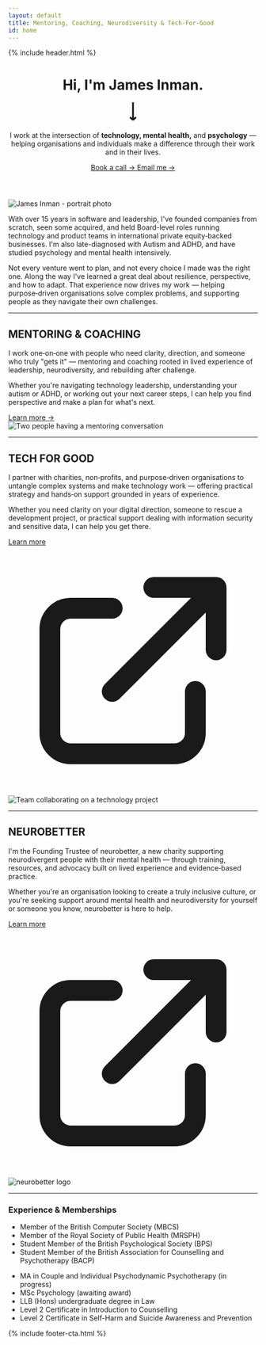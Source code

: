 ```yaml
---
layout: default
title: Mentoring, Coaching, Neurodiversity & Tech-For-Good
id: home
---
```


{% include header.html %}

<!-- Hero Section -->
<header class="mb-16">
  <div class="grid md:grid-cols-2 gap-12 mb-16">
    <div class="flex flex-col justify-between">
      <h1 class="text-[60px] font-display font-medium mb-8 leading-[97%] tracking-[-0.03em]">Hi, I'm James Inman.</h1>
      <div class="flex items-center h-[48px]">
        <a href="#about-section" class="hover:opacity-70 transition-opacity cursor-pointer" aria-label="Scroll to about section">
          <svg width="28" height="44" viewBox="0 0 28 44" fill="none" xmlns="http://www.w3.org/2000/svg" aria-hidden="true">
            <path d="M14 0L14 36M14 36L8 30M14 36L20 30" stroke="currentColor" stroke-width="3.5"/>
          </svg>
        </a>
      </div>
    </div>
    <div class="flex flex-col justify-between">
      <p class="text-[32px] text-secondaryText font-sans font-normal mb-6 leading-[1.55] tracking-[-0.03em]">
        I work at the intersection of <strong>technology, mental health,</strong> and <strong>psychology</strong> — helping organisations and individuals make a difference through their work and in their lives.
      </p>
      <div class="flex gap-4">
        <a href="https://tidycal.com/jamesinman/20-minute-introduction-call" target="_blank" rel="noopener"
          class="inline-block bg-[#010A49] hover:opacity-90 text-white font-medium py-3 px-6 font-body text-base transition-all hover:shadow-lg focus-visible:outline-2 focus-visible:outline-offset-2 focus-visible:outline-primaryText"
          data-plausible-event="Book Intro Call (Home)">
          Book a call →
        </a>
        <a href="mailto:james@wilderotter.co.uk"
          class="inline-block text-primaryText hover:opacity-70 py-3 px-6 font-body text-base transition-opacity focus-visible:outline-2 focus-visible:outline-offset-2 focus-visible:outline-primaryText"
          data-plausible-event="Email Click (Home)">
          Email me →
        </a>
      </div>
    </div>
  </div>
</header>

<!-- Photo and About Section -->
<section id="about-section" class="grid md:grid-cols-2 gap-12 mb-20 items-start">
  <div>
    <img src="{{ site.baseurl }}/assets/images/headshot.jpg" alt="James Inman - portrait photo" class="w-full h-[400px] object-cover rounded" />
  </div>
  <div class="flex flex-col justify-between h-[400px]">
    <p class="text-lg text-secondaryText font-body font-normal leading-[1.55]">
      With over 15 years in software and leadership, I've founded companies from scratch, seen some acquired, and held Board-level roles running technology and product teams in international private equity‑backed businesses. I'm also late-diagnosed with Autism and ADHD, and have studied psychology and mental health intensively.
    </p>
    <p class="text-lg text-secondaryText font-body font-normal leading-[1.55]">
      Not every venture went to plan, and not every choice I made was the right one. Along the way I've learned a great deal about resilience, perspective, and how to adapt. That experience now drives my work — helping purpose‑driven organisations solve complex problems, and supporting people as they navigate their own challenges.
    </p>
  </div>
</section>

<hr class="border-t border-cardBorder mb-20">

<!-- Mentoring & Coaching Section -->
<section class="grid md:grid-cols-2 gap-12 mb-20 items-center">
  <div>
    <h2 class="text-[20px] font-body font-medium mb-4 uppercase leading-[122%] tracking-[-0.03em]">MENTORING & COACHING</h2>
    <p class="text-lg text-secondaryText font-body mb-4 leading-relaxed">
      I work one‑on‑one with people who need clarity, direction, and someone who truly "gets it" — mentoring and coaching rooted in lived experience of leadership, neurodiversity, and rebuilding after challenge.
    </p>
    <p class="text-lg text-secondaryText font-body mb-6 leading-relaxed">
      Whether you're navigating technology leadership, understanding your autism or ADHD, or working out your next career steps, I can help you find perspective and make a plan for what's next.
    </p>
    <a href="{{ site.baseurl }}/neurodiversity-coaching-and-technology-mentoring" class="inline-block bg-white border border-primaryText hover:bg-gray-50 text-primaryText font-medium py-3 px-6 font-body text-base transition-all hover:shadow-md focus-visible:outline-2 focus-visible:outline-offset-2 focus-visible:outline-primaryText" data-plausible-event="Mentoring Learn More">Learn more →</a>
  </div>
  <div>
    <img src="https://images.unsplash.com/uploads/14122810486321888a497/1b0cc699?w=800&h=600&fit=crop" alt="Two people having a mentoring conversation" class="w-full h-[400px] object-cover rounded" />
  </div>
</section>

<hr class="border-t border-cardBorder mb-20">

<!-- Tech For Good Section -->
<section class="grid md:grid-cols-2 gap-12 mb-20 items-center">
  <div class="md:order-2">
    <h2 class="text-[20px] font-body font-medium mb-4 uppercase leading-[122%] tracking-[-0.03em]">TECH FOR GOOD</h2>
    <p class="text-lg text-secondaryText font-body mb-4 leading-relaxed">
      I partner with charities, non‑profits, and purpose‑driven organisations to untangle complex systems and make technology work — offering practical strategy and hands‑on support grounded in years of experience.
    </p>
    <p class="text-lg text-secondaryText font-body mb-6 leading-relaxed">
      Whether you need clarity on your digital direction, someone to rescue a development project, or practical support dealing with information security and sensitive data, I can help you get there.
    </p>
    <a href="https://otaina.co.uk" target="_blank" rel="noopener" class="inline-block bg-white border border-primaryText hover:bg-gray-50 text-primaryText font-medium py-3 px-6 font-body text-base transition-all hover:shadow-md focus-visible:outline-2 focus-visible:outline-offset-2 focus-visible:outline-primaryText" aria-label="Learn more about Tech For Good (opens in new window)">
      Learn more
      <svg class="inline-block w-4 h-4 ml-1" fill="none" stroke="currentColor" viewBox="0 0 24 24" xmlns="http://www.w3.org/2000/svg" aria-hidden="true">
        <path stroke-linecap="round" stroke-linejoin="round" stroke-width="2" d="M10 6H6a2 2 0 00-2 2v10a2 2 0 002 2h10a2 2 0 002-2v-4M14 4h6m0 0v6m0-6L10 14"></path>
      </svg>
    </a>
  </div>
  <div class="md:order-1">
    <img src="https://images.unsplash.com/photo-1522071820081-009f0129c71c?w=800&h=600&fit=crop" alt="Team collaborating on a technology project" class="w-full h-[400px] object-cover rounded" />
  </div>
</section>

<hr class="border-t border-cardBorder mb-20">

<!-- Neurobetter Section -->
<section class="grid md:grid-cols-2 gap-12 mb-20 items-center">
  <div>
    <h2 class="text-[20px] font-body font-medium mb-4 uppercase leading-[122%] tracking-[-0.03em]">NEUROBETTER</h2>
    <p class="text-lg text-secondaryText font-body mb-4 leading-relaxed">
      I'm the Founding Trustee of neurobetter, a new charity supporting neurodivergent people with their mental health — through training, resources, and advocacy built on lived experience and evidence‑based practice.
    </p>
    <p class="text-lg text-secondaryText font-body mb-6 leading-relaxed">
      Whether you're an organisation looking to create a truly inclusive culture, or you're seeking support around mental health and neurodiversity for yourself or someone you know, neurobetter is here to help.
    </p>
    <a href="https://neurobetter.org" target="_blank" rel="noopener" class="inline-block bg-white border border-primaryText hover:bg-gray-50 text-primaryText font-medium py-3 px-6 font-body text-base transition-all hover:shadow-md focus-visible:outline-2 focus-visible:outline-offset-2 focus-visible:outline-primaryText" aria-label="Learn more about neurobetter (opens in new window)">
      Learn more
      <svg class="inline-block w-4 h-4 ml-1" fill="none" stroke="currentColor" viewBox="0 0 24 24" xmlns="http://www.w3.org/2000/svg" aria-hidden="true">
        <path stroke-linecap="round" stroke-linejoin="round" stroke-width="2" d="M10 6H6a2 2 0 00-2 2v10a2 2 0 002 2h10a2 2 0 002-2v-4M14 4h6m0 0v6m0-6L10 14"></path>
      </svg>
    </a>
  </div>
  <div class="bg-[#010A49] flex items-center justify-center h-[400px] rounded p-12">
    <img src="{{ site.baseurl }}/assets/images/neurobetter-logo.png" alt="neurobetter logo" class="h-24 object-contain" />
  </div>
</section>

<hr class="border-t border-cardBorder mb-20">

<!-- Experience & Memberships Section -->
<section class="mb-20">
  <h3 class="text-[20px] font-body font-medium mb-6 uppercase leading-[122%] tracking-[-0.03em]">Experience & Memberships</h3>
  <div class="grid md:grid-cols-2 gap-x-12 gap-y-2">
    <ul class="text-secondaryText text-base space-y-2 list-disc pl-5">
      <li class="pl-2">Member of the British Computer Society (MBCS)</li>
      <li class="pl-2">Member of the Royal Society of Public Health (MRSPH)</li>
      <li class="pl-2">Student Member of the British Psychological Society (BPS)</li>
      <li class="pl-2">Student Member of the British Association for Counselling and Psychotherapy (BACP)</li>
    </ul>
    <ul class="text-secondaryText text-base space-y-2 list-disc pl-5">
      <li class="pl-2">MA in Couple and Individual Psychodynamic Psychotherapy <span class="text-sm">(in progress)</span></li>
      <li class="pl-2">MSc Psychology <span class="text-sm">(awaiting award)</span></li>
      <li class="pl-2">LLB (Hons) undergraduate degree in Law</li>
      <li class="pl-2">Level 2 Certificate in Introduction to Counselling</li>
      <li class="pl-2">Level 2 Certificate in Self-Harm and Suicide Awareness and Prevention</li>
    </ul>
  </div>
</section>

{% include footer-cta.html %}

